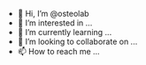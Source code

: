 - 👋 Hi, I’m @osteolab
- 👀 I’m interested in ...
- 🌱 I’m currently learning ...
- 💞️ I’m looking to collaborate on ...
- 📫 How to reach me ...

<!---
osteolab/osteolab is a ✨ special ✨ repository because its `README.md` (this file) appears on your GitHub profile.
You can click the Preview link to take a look at your changes.
--->
